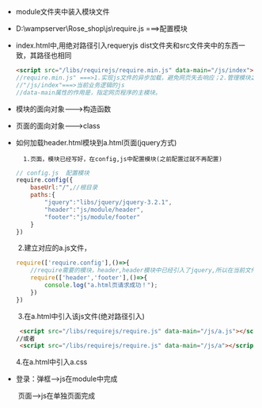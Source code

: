 * module文件夹中装入模块文件

* D:\wampserver\Rose_shop\js\require.js    ===>配置模块

* index.html中,用绝对路径引入requeryjs  dist文件夹和src文件夹中的东西一致，其路径也相同

  ```html
  <script src="/libs/requirejs/require.min.js" data-main="/js/index"> 
  //require.min.js" ===>1.实现js文件的异步加载，避免网页失去响应；2.管理模块之间的依赖性，便于代码的编写和维护
  //"/js/index"===>当前业务逻辑的js
  //data-main属性的作用是，指定网页程序的主模块。
  ```

  

* 模块的面向对象--->构造函数

* 页面的面向对象--->class

* 如何加载header.html模块到a.html页面(jquery方式)

    	1.页面，模块已经写好，在config,js中配置模块(之前配置过就不再配置)

  ```javascript
  // config.js  配置模块
  require.config({
      baseUrl:"/",//根目录
      paths:{
          "jquery":"libs/jquery/jquery-3.2.1",
          "header":"js/module/header",
          "footer":"js/module/footer"
      }
  })
  ```

  ​	2.建立对应的a.js文件，

  ```javascript
  require(['require.config'],()=>{
      //require需要的模块，header,header模块中已经引入了jquery,所以在当前文件中，只需引入header就相当于引入了Jquery
      require(['header','footer'],()=>{
          console.log("a.html页请求成功！");
      })
  })
  ```

  ​	3.在a.html中引入该js文件(绝对路径引入)

  ```html
   <script src="/libs/requirejs/require.js" data-main="/js/a.js"></script>
  //或者
   <script src="/libs/requirejs/require.js" data-main="/js/a"></script>
  ```

  4.在a.html中引入a.css

    

  

* 登录：弹框-->js在module中完成

  ​	 页面-->js在单独页面完成

  